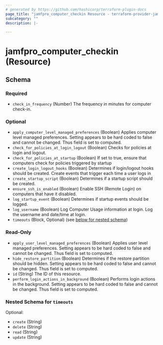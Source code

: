 ```yaml
---
# generated by https://github.com/hashicorp/terraform-plugin-docs
page_title: "jamfpro_computer_checkin Resource - terraform-provider-jamfpro"
subcategory: ""
description: |-
  
---
```


# jamfpro_computer_checkin (Resource)





<!-- schema generated by tfplugindocs -->
## Schema

### Required

- `check_in_frequency` (Number) The frequency in minutes for computer check-in.

### Optional

- `apply_computer_level_managed_preferences` (Boolean) Applies computer level managed preferences. Setting appears to be hard coded to false and cannot be changed. Thus field is set to computed.
- `check_for_policies_at_login_logout` (Boolean) Checks for policies at login and logout.
- `check_for_policies_at_startup` (Boolean) If set to true, ensure that computers check for policies triggered by startup
- `create_login_logout_hooks` (Boolean) Determines if login/logout hooks should be created. Create events that trigger each time a user logs in
- `create_startup_script` (Boolean) Determines if a startup script should be created.
- `ensure_ssh_is_enabled` (Boolean) Enable SSH (Remote Login) on computers that have it disabled.
- `log_startup_event` (Boolean) Determines if startup events should be logged.
- `log_username` (Boolean) Log Computer Usage information at login. Log the username and date/time at login.
- `timeouts` (Block, Optional) (see [below for nested schema](#nestedblock--timeouts))

### Read-Only

- `apply_user_level_managed_preferences` (Boolean) Applies user level managed preferences. Setting appears to be hard coded to false and cannot be changed. Thus field is set to computed.
- `hide_restore_partition` (Boolean) Determines if the restore partition should be hidden. Setting appears to be hard coded to false and cannot be changed. Thus field is set to computed.
- `id` (String) The ID of this resource.
- `perform_login_actions_in_background` (Boolean) Performs login actions in the background. Setting appears to be hard coded to false and cannot be changed. Thus field is set to computed.

<a id="nestedblock--timeouts"></a>
### Nested Schema for `timeouts`

Optional:

- `create` (String)
- `delete` (String)
- `read` (String)
- `update` (String)

